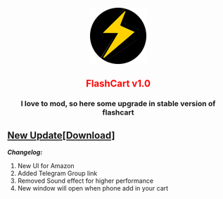 
<p align="center">
  <img src="https://github.com/heykush/FlashCart-Extension/blob/master/Flashcart_mod%20(v1.0)/icon128.png?raw=true">
</p>
<h2 align="center", style='color:red'>
FlashCart  v1.0</br>
</h2>
<h3 align="center"> I love to mod, so here some upgrade in stable version of flashcart
</h3>

## [New Update[Download]](https://github.com/heykush/FlashCart-Extension/tags)

***Changelog:***
1. New UI for Amazon
2. Added Telegram Group link
3. Removed Sound effect for higher performance
4. New window will open when phone add in your cart
